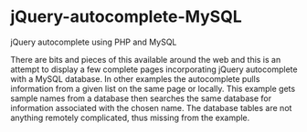 # jQuery-autocomplete-MySQL
jQuery autocomplete using PHP and MySQL

There are bits and pieces of this available around the web and this is an attempt to display a few complete pages incorporating jQuery autocomplete with a MySQL database. In other examples the autocomplete pulls information from a given list on the same page or locally. This example gets sample names from a database then searches the same database for information associated with the chosen name. The database tables are not anything remotely complicated, thus missing from the example.  
